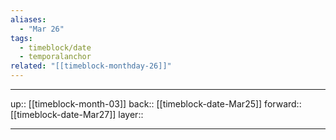 ```yaml
---
aliases:
  - "Mar 26"
tags:
  - timeblock/date
  - temporalanchor
related: "[[timeblock-monthday-26]]"
---
```




***

up:: [[timeblock-month-03]]
back:: [[timeblock-date-Mar25]]
forward:: [[timeblock-date-Mar27]]
layer:: 

***
